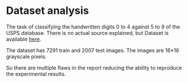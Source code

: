 Dataset analysis
=================
The task of classifying the handwritten digits 0 to 4 against 5 to 9 of the USPS database. There is no actual source explained, but Dataset is available [here](https://www.kaggle.com/bistaumanga/usps-dataset).

The dataset has 7291 train and 2007 test images. The images are 16*16 grayscale pixels.

So there are multiple flaws in the report reducing the ability to reproduce the experimental results.

